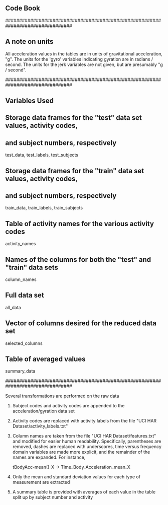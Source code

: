 ## Code Book

################################################################################

## A note on units

All acceleration values in the tables are in units of gravitational
acceleration, "g".  The units for the 'gyro' variables indicating
gyration are in radians / second.  The units for the jerk variables
are not given, but are presumably "g / second".



################################################################################

## Variables Used

## Storage data frames for the "test" data set values, activity codes,
## and subject numbers, respectively
test_data, test_labels, test_subjects

## Storage data frames for the "train" data set values, activity codes,
## and subject numbers, respectively
train_data, train_labels, train_subjects

## Table of activity names for the various activity codes
activity_names

## Names of the columns for both the "test" and "train" data sets
column_names

## Full data set
all_data

## Vector of columns desired for the reduced data set
selected_columns

## Table of averaged values
summary_data

################################################################################

Several transformations are performed on the raw data

1) Subject codes and activity codes are appended to the 
   acceleration/gyration data set

2) Activity codes are replaced with activity labels from the file
   "UCI HAR Dataset/activity_labels.txt"

3) Column names are taken from the file "UCI HAR Dataset/features.txt"
   and modified for easier human readability.  Specifically,
   parentheses are removed, dashes are replaced with underscores, time
   versus frequency domain variables are made more explicit, and the
   remainder of the names are expanded.  For instance, 

   tBodyAcc-mean()-X -> Time_Body_Acceleration_mean_X

4) Only the mean and standard deviation values for each type of
   measurement are extracted

5) A summary table is provided with averages of each value in the
   table split up by subject number and activity
